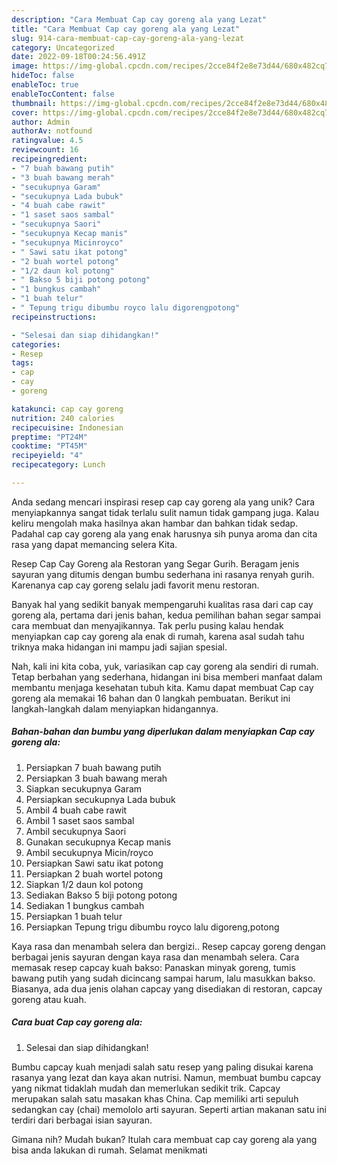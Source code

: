 ```yaml
---
description: "Cara Membuat Cap cay goreng ala yang Lezat"
title: "Cara Membuat Cap cay goreng ala yang Lezat"
slug: 914-cara-membuat-cap-cay-goreng-ala-yang-lezat
category: Uncategorized
date: 2022-09-18T00:24:56.491Z
image: https://img-global.cpcdn.com/recipes/2cce84f2e8e73d44/680x482cq70/cap-cay-goreng-ala-foto-resep-utama.jpg
hideToc: false
enableToc: true
enableTocContent: false
thumbnail: https://img-global.cpcdn.com/recipes/2cce84f2e8e73d44/680x482cq70/cap-cay-goreng-ala-foto-resep-utama.jpg
cover: https://img-global.cpcdn.com/recipes/2cce84f2e8e73d44/680x482cq70/cap-cay-goreng-ala-foto-resep-utama.jpg
author: Admin
authorAv: notfound
ratingvalue: 4.5
reviewcount: 16
recipeingredient:
- "7 buah bawang putih"
- "3 buah bawang merah"
- "secukupnya Garam"
- "secukupnya Lada bubuk"
- "4 buah cabe rawit"
- "1 saset saos sambal"
- "secukupnya Saori"
- "secukupnya Kecap manis"
- "secukupnya Micinroyco"
- " Sawi satu ikat potong"
- "2 buah wortel potong"
- "1/2 daun kol potong"
- " Bakso 5 biji potong potong"
- "1 bungkus cambah"
- "1 buah telur"
- " Tepung trigu dibumbu royco lalu digorengpotong"
recipeinstructions:

- "Selesai dan siap dihidangkan!"
categories:
- Resep
tags:
- cap
- cay
- goreng

katakunci: cap cay goreng 
nutrition: 240 calories
recipecuisine: Indonesian
preptime: "PT24M"
cooktime: "PT45M"
recipeyield: "4"
recipecategory: Lunch

---
```





Anda sedang mencari inspirasi resep cap cay goreng ala yang unik? Cara menyiapkannya sangat tidak terlalu sulit namun tidak gampang juga. Kalau keliru mengolah maka hasilnya akan hambar dan bahkan tidak sedap. Padahal cap cay goreng ala yang enak harusnya sih punya aroma dan cita rasa yang dapat memancing selera Kita.





Resep Cap Cay Goreng ala Restoran yang Segar Gurih. Beragam jenis sayuran yang ditumis dengan bumbu sederhana ini rasanya renyah gurih. Karenanya cap cay goreng selalu jadi favorit menu restoran.

Banyak hal yang sedikit banyak mempengaruhi kualitas rasa dari cap cay goreng ala, pertama dari jenis bahan, kedua pemilihan bahan segar sampai cara membuat dan menyajikannya. Tak perlu pusing kalau hendak menyiapkan cap cay goreng ala enak di rumah, karena asal sudah tahu triknya maka hidangan ini mampu jadi sajian spesial.






Nah, kali ini kita coba, yuk, variasikan cap cay goreng ala sendiri di rumah. Tetap berbahan yang sederhana, hidangan ini bisa memberi manfaat dalam membantu menjaga kesehatan tubuh kita. Kamu dapat membuat Cap cay goreng ala memakai 16 bahan dan 0 langkah pembuatan. Berikut ini langkah-langkah dalam menyiapkan hidangannya.

<!--inarticleads1-->

##### Bahan-bahan dan bumbu yang diperlukan dalam menyiapkan Cap cay goreng ala:

1. Persiapkan 7 buah bawang putih
1. Persiapkan 3 buah bawang merah
1. Siapkan secukupnya Garam
1. Persiapkan secukupnya Lada bubuk
1. Ambil 4 buah cabe rawit
1. Ambil 1 saset saos sambal
1. Ambil secukupnya Saori
1. Gunakan secukupnya Kecap manis
1. Ambil secukupnya Micin/royco
1. Persiapkan  Sawi satu ikat potong
1. Persiapkan 2 buah wortel potong
1. Siapkan 1/2 daun kol potong
1. Sediakan  Bakso 5 biji potong potong
1. Sediakan 1 bungkus cambah
1. Persiapkan 1 buah telur
1. Persiapkan  Tepung trigu dibumbu royco lalu digoreng,potong


Kaya rasa dan menambah selera dan bergizi.. Resep capcay goreng dengan berbagai jenis sayuran dengan kaya rasa dan menambah selera. Cara memasak resep capcay kuah bakso: Panaskan minyak goreng, tumis bawang putih yang sudah dicincang sampai harum, lalu masukkan bakso. Biasanya, ada dua jenis olahan capcay yang disediakan di restoran, capcay goreng atau kuah. 

<!--inarticleads2-->

##### Cara buat Cap cay goreng ala:


1. Selesai dan siap dihidangkan!

Bumbu capcay kuah menjadi salah satu resep yang paling disukai karena rasanya yang lezat dan kaya akan nutrisi. Namun, membuat bumbu capcay yang nikmat tidaklah mudah dan memerlukan sedikit trik. Capcay merupakan salah satu masakan khas China. Cap memiliki arti sepuluh sedangkan cay (chai) memololo arti sayuran. Seperti artian makanan satu ini terdiri dari berbagai isian sayuran. 

Gimana nih? Mudah bukan? Itulah cara membuat cap cay goreng ala yang bisa anda lakukan di rumah. Selamat menikmati
